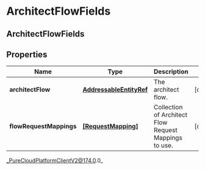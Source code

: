 # ArchitectFlowFields

## ArchitectFlowFields

## Properties

|Name | Type | Description | Notes|
|------------ | ------------- | ------------- | -------------|
| **architectFlow** | [**AddressableEntityRef**](AddressableEntityRef) | The architect flow. | [optional] |
| **flowRequestMappings** | [**[RequestMapping]**]([RequestMapping]) | Collection of Architect Flow Request Mappings to use. | [optional] |



_PureCloudPlatformClientV2@174.0.0_
